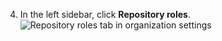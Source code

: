 4. In the left sidebar, click **Repository roles**. ![Repository roles tab in organization settings](/assets/images/help/organizations/org-settings-repository-roles.png)
